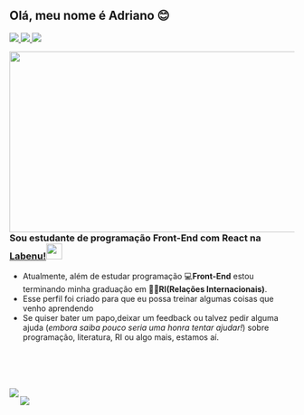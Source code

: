 ## Olá, meu nome é Adriano :blush:

<a href="https://www.linkedin.com/in/adriano-p-de-araujo-0776ab19b/" title="Linkedin" target="_blank"> <img src="https://img.shields.io/badge/Araujo-%230077B5.svg?&style=for-the-badge&logo=linkedin&logoColor=white" > </a> <a href="mailto:araujo_ir@yahoo.com?subject=Questions&body=Write here if you have questions" title="Email" target="_blank">
 <img src="https://img.shields.io/badge/Araujo-D14836?&style=for-the-badge&logo=gmail&logoColor=white">
</a> <a href="https://api.whatsapp.com/send?phone=5521976925686"><img src="https://img.shields.io/badge/WHATSAPP-25D366?&style=for-the-badge&logo=whatsapp&logoColor=white"></a>


<img align="right" src="https://i1.wp.com/tellymix.co.uk/wp-content/uploads/2016/10/bake-off-fire-RICHARD-AYOADE.jpg?fit=1280%2C720&ssl=1" width="520" height="320">



### Sou estudante de programação Front-End com React na [Labenu!](https://www.labenu.com.br/)<img src="https://uploads-ssl.webflow.com/5e790d30d198385b09366d8f/5efbb5055f2478ba2bc322d0_icone_gif.gif" width="28"> 

<div align="left">
<ul>
 <li>Atualmente, além de estudar programação 💻<b>Front-End</b> estou terminando minha graduação em 👨‍🎓<b>RI(Relações Internacionais)</b>.</li>
 <li>Esse perfil foi criado para que eu possa treinar algumas coisas que venho aprendendo</li>
 <li>Se quiser bater um papo,deixar um feedback ou talvez pedir alguma ajuda (<i>embora saiba pouco seria uma honra tentar ajudar!</i>) sobre programação, literatura, RI ou algo mais, estamos aí.</li>
</ul>
</div>
<br>
<br>
<br>
<br>

<img align="left" src="https://github-readme-stats.vercel.app/api?username=Pereira-Araujo&show_icons=true&theme=tokyonight" >

<a href="https://github.com/Pereira-Araujo/github-readme-stats"><img align="left" src="https://github-readme-stats.vercel.app/api/top-langs/?username=Pereira-Araujo"></a>



